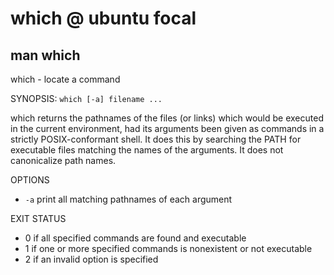 # which @ ubuntu focal

## man which

which - locate a command

SYNOPSIS: `which [-a] filename ...`

which returns the pathnames of the files (or links) which would be executed in the current environment, had its arguments been given as commands in a strictly POSIX-conformant shell. It does this by searching the PATH for executable files matching the names of the arguments. It does not canonicalize path names.

OPTIONS
- `-a`   print all matching pathnames of each argument

EXIT STATUS
- 0  if all specified commands are found and executable
- 1  if one or more specified commands is nonexistent or not executable
- 2  if an invalid option is specified
